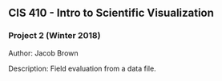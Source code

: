 ## CIS 410 - Intro to Scientific Visualization
### Project 2 (Winter 2018)

Author: Jacob Brown

Description: Field evaluation from a data file.
